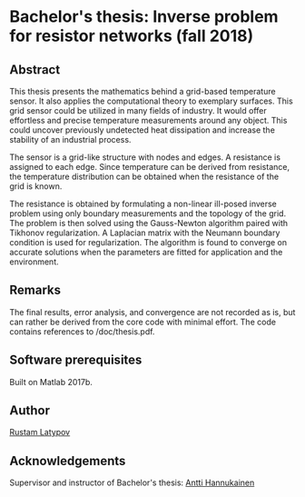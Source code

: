 # Bachelor's thesis: Inverse problem for resistor networks     (fall 2018)

## Abstract
This thesis presents the mathematics behind a grid-based temperature sensor. It also applies the computational theory to exemplary surfaces. This grid sensor could be utilized in many fields of industry. It would offer effortless and precise temperature measurements around any object. This could uncover previously undetected heat dissipation and increase the stability of an industrial process. 

The sensor is a grid-like structure with nodes and edges. A resistance is assigned to each edge. Since temperature can be derived from resistance, the temperature distribution can be obtained when the resistance of the grid is known. 

The resistance is obtained by formulating a non-linear ill-posed inverse problem using only boundary measurements and the topology of the grid. The problem is then solved using the Gauss-Newton algorithm paired with Tikhonov regularization. A Laplacian matrix with the Neumann boundary condition is used for regularization. The algorithm is found to converge on accurate solutions when the parameters are fitted for application and the environment.


## Remarks
The final results, error analysis, and convergence are not recorded as is, but can rather be derived from the core code with minimal effort. The code contains references to /doc/thesis.pdf.


## Software prerequisites
Built on Matlab 2017b.


## Author
[Rustam Latypov](mailto:rustam.latypov@aalto.fi)


## Acknowledgements
Supervisor and instructor of Bachelor's thesis: [Antti Hannukainen](mailto:antti.hannukainen@aalto.fi)



